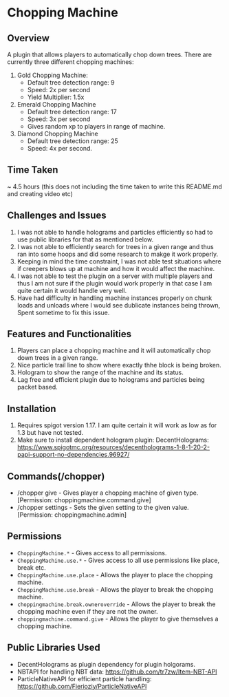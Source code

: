 # Chopping Machine

## Overview

<!-- Provide a brief introduction or overview of the plugin, its purpose, and its functionality. -->
A plugin that allows players to automatically chop down trees. There are currently three different
chopping machines:

1. Gold Chopping Machine:
    * Default tree detection range: 9
    * Speed: 2x per second
    * Yield Multiplier: 1.5x
2. Emerald Chopping Machine
    * Default tree detection range: 17
    * Speed: 3x per second
    * Gives random xp to players in range of machine.
3. Diamond Chopping Machine
    * Default tree detection range: 25
    * Speed: 4x per second.

## Time Taken

<!-- Specify the total time taken to develop and complete the plugin test. -->
~ 4.5 hours (this does not including the time taken to write this README.md and creating video etc)

## Challenges and Issues

<!-- Describe any challenges, roadblocks, or issues encountered during the development process and how they were addressed or resolved. -->

1. I was not able to handle holograms and particles efficiently so had to use public libraries for
   that as mentioned below.
2. I was not able to efficiently search for trees in a given range and thus ran into some hoops and
   did some research to makge it work properly.
3. Keeping in mind the time constraint, I was not able test situations where if creepers blows up at
   machine and how it would affect the machine.
4. I was not able to test the plugin on a server with multiple players and thus I am not sure if the
   plugin would work properly in that case I am quite certain it would handle very well.
5. Have had difficulty in handling machine instances properly on chunk loads and unloads where I
   would see dublicate instances being thrown, Spent sometime to fix this issue.

## Features and Functionalities

1. Players can place a chopping machine and it will automatically chop down trees in a given range.
2. Nice particle trail line to show where exactly thhe block is being broken.
3. Hologram to show the range of the machine and its status.
4. Lag free and efficient plugin due to holograms and particles being packet based.

## Installation

1. Requires spigot version 1.17. I am quite certain it will work as low as for 1.3 but have not
   tested.
2. Make sure to install dependent hologram plugin:
   DecentHolograms: https://www.spigotmc.org/resources/decentholograms-1-8-1-20-2-papi-support-no-dependencies.96927/

## Commands(/chopper)

- /chopper give <player> <machineType> - Gives player a chopping machine of given type. [Permission:
  choppingmachine.command.give]
- /chopper settings <machineType> <settings> <value> - Sets the given setting to the given value.
  [Permission: choppingmachine.admin]

## Permissions

- `ChoppingMachine.*` - Gives access to all permissions.
- `ChoppingMachine.use.*` - Gives access to all use permissions like place, break etc.
- `ChoppingMachine.use.place` - Allows the player to place the chopping machine.
- `ChoppingMachine.use.break` - Allows the player to break the chopping machine.
- `choppingmachine.break.owneroverride` - Allows the player to break the chopping machine even if
  they are not the owner.
- `choppingmachine.command.give` - Allows the player to give themselves a chopping machine.

## Public Libraries Used

- DecentHolograms as plugin dependency for plugin holgorams.
- NBTAPI for handling NBT data: https://github.com/tr7zw/Item-NBT-API
- ParticleNativeAPI for efficient particle
  handling: https://github.com/Fierioziy/ParticleNativeAPI
